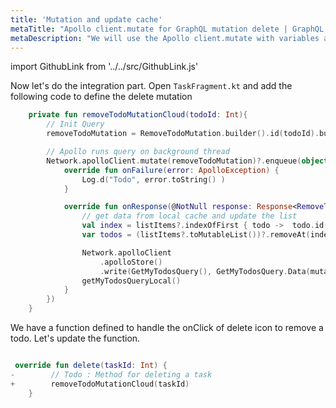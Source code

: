 ```yaml
---
title: 'Mutation and update cache'
metaTitle: "Apollo client.mutate for GraphQL mutation delete | GraphQL Android Apollo Tutorial"
metaDescription: "We will use the Apollo client.mutate with variables as an example to delete existing data and update cache locally using read and write methods of apolloStore."
---
```


import GithubLink from '../../src/GithubLink.js'

Now let's do the integration part. Open `TaskFragment.kt` and add the following code to define the delete mutation

<GithubLink link="https://github.com/hasura/graphql-engine/blob/master/community/learn/graphql-tutorials/tutorials/android-apollo/app-final/app/src/main/java/com/hasura/todo/Todo/ui/todos/TaskFragment.kt" text="TaskFragment.kt" />

```kotlin
    private fun removeTodoMutationCloud(todoId: Int){
        // Init Query
        removeTodoMutation = RemoveTodoMutation.builder().id(todoId).build()

        // Apollo runs query on background thread
        Network.apolloClient.mutate(removeTodoMutation)?.enqueue(object : ApolloCall.Callback<RemoveTodoMutation.Data>() {
            override fun onFailure(error: ApolloException) {
                Log.d("Todo", error.toString() )
            }

            override fun onResponse(@NotNull response: Response<RemoveTodoMutation.Data>) {
                // get data from local cache and update the list
                val index = listItems?.indexOfFirst { todo ->  todo.id() == todoId}
                var todos = (listItems?.toMutableList())?.removeAt(index!!)

                Network.apolloClient
                    .apolloStore()
                    .write(GetMyTodosQuery(), GetMyTodosQuery.Data(mutableListOf(todos))).execute()
                getMyTodosQueryLocal()
            }
        })
    }
```

We have a function defined to handle the onClick of delete icon to remove a todo. Let's update the function.

```kotlin

 override fun delete(taskId: Int) {
-        // Todo : Method for deleting a task
+        removeTodoMutationCloud(taskId)
    }

```
